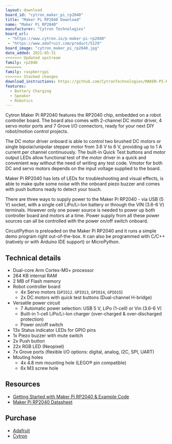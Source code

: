 ```yaml
---
layout: download
board_id: "cytron_maker_pi_rp2040"
title: "Maker Pi RP2040 Download"
name: "Maker Pi RP2040"
manufacturer: "Cytron Technologies"
board_url:
 - "https://www.cytron.io/p-maker-pi-rp2040"
 - "https://www.adafruit.com/product/5129"
board_image: "cytron_maker_pi_rp2040.jpg"
date_added: 2021-05-31
<<<<<<< Updated upstream
family: rp2040
=======
family: raspberrypi
>>>>>>> Stashed changes
download_instructions: https://github.com/CytronTechnologies/MAKER-PI-RP2040#circuitpython
features:
  - Battery Charging
  - Speaker
  - Robotics
---
```


Cytron Maker Pi RP2040 features the RP2040 chip, embedded on a robot controller board. The board also comes with 2-channel DC motor driver, 4 servo motor ports and 7 Grove I/O connectors, ready for your next DIY robot/motion control projects.

The DC motor driver onboard is able to control two brushed DC motors or single bipolar/unipolar stepper motor from 3.6 V to 6 V, providing up to 1 A current per channel continuously. The built-in Quick Test buttons and motor output LEDs allow functional test of the motor driver in a quick and convenient way without the need of writing any test code. Vmotor for both DC and servo motors depends on the input voltage supplied to the board.

Maker Pi RP2040 has lots of LEDs for troubleshooting and visual effects, is able to make quite some noise with the onboard piezo buzzer and comes with push buttons ready to detect your touch.

There are three ways to supply power to the Maker Pi RP2040 - via USB (5 V) socket, with a single cell LiPo/Li-Ion battery or through the VIN (3.6-6 V) terminals. However only one power source is needed to power up both controller board and motors at a time. Power supply from all these power sources can all be controlled with the power on/off switch onboard.

CircuitPython is preloaded on the Maker Pi RP2040 and it runs a simple demo program right out-of-the-box. It can also be programmed with C/C++ (natively or with Arduino IDE support) or MicroPython.

## Technical details

- Dual-core Arm Cortex-M0+ processor
- 264 KB internal RAM
- 2 MB of Flash memory
- Robot controller board
  - 4x Servo motors (`GPIO12`. `GPIO13`, `GPIO14`, `GPIO15`)
  - 2x DC motors with quick test buttons (Dual-channel H-bridge)
- Versatile power circuit
  - 7 Automatic power selection: USB 5 V, LiPo (1-cell) or Vin (3.6-6 V)
  - Built-in 1-cell LiPo/Li-Ion charger (over-charged & over-discharged protection)
  - Power on/off switch
- 13x Status indicator LEDs for GPIO pins
- 1x Piezo buzzer with mute switch
- 2x Push button
- 22x RGB LED (Neopixel)
- 7x Grove ports (flexible I/O options: digital, analog, I2C, SPI, UART)
- Mouting holes
  - 4x 4.8 mm mounting hole (LEGO® pin compatible)
  - 6x M3 screw hole

## Resources

- [Getting Started with Maker Pi RP2040 & Example Code](https://github.com/CytronTechnologies/MAKER-PI-RP2040)
- [Maker Pi RP2040 Datasheet](https://docs.google.com/document/d/1DJASwxgbattM37V4AIlJVR4pxukq0up25LppA8-z_AY/edit)

## Purchase

* [Adafruit](https://www.adafruit.com/product/5129)
* [Cytron](https://www.cytron.io/p-maker-pi-rp2040)
